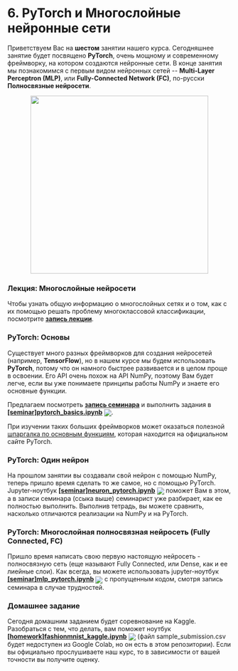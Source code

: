 
# 6. PyTorch и Многослойные нейронные сети

Приветствуем Вас на **шестом** занятии нашего курса. Сегодняшнее занятие будет посвящено **PyTorch**, очень мощному и современному фреймворку, на котором создаются нейронные сети. В конце занятия мы познакомимся с первым видом нейронных сетей -- **Multi-Layer Perceptron (MLP)**, или **Fully-Connected Network (FC)**, по-русски **Полносвязные нейросети**. 

<p align=center>
  <img src="https://www.machinelearningmastery.ru/img/0-953466-715076.png" width=400>
</p>

### Лекция: Многослойные нейросети

Чтобы узнать общую информацию о многослойных сетях и о том, как с их помощью решать проблему многоклассовой классификации, посмотрите [**запись лекции**](https://www.youtube.com/watch?v=FSb5vuG6Bkw).

### PyTorch: Основы

Существует много разных фреймворков для создания нейросетей (например, **TensorFlow**), но в нашем курсе мы будем использовать **PyTorch**, потому что он намного быстрее развивается и в целом проще в освоении. Его API очень похож на API NumPy, поэтому Вам будет легче, если вы уже понимаете принципы работы NumPy и знаете его основные функции.

Предлагаем посмотреть [**запись семинара**](https://www.youtube.com/watch?v=UoBYayBPh84) и выполнить задания в [**[seminar]pytorch_basics.ipynb**](./[seminar]pytorch_basics.ipynb) [<img src="https://colab.research.google.com/assets/colab-badge.svg" align="center">](https://colab.research.google.com/drive/1Wrur4sqHVO0MQLX0-9ifBsD79HXWUtUF). 

При изучении таких больших фреймворков может оказаться полезной [шпаргалка по основным функциям](https://pytorch.org/tutorials/beginner/ptcheat.html), которая находится на официальном сайте PyTorch.

### PyTorch: Один нейрон

На прошлом занятии вы создавали свой нейрон с помощью NumPy, теперь пришло время сделать то же самое, но с помощью PyTorch. Jupyter-ноутбук [**[seminar]neuron_pytorch.ipynb**](./[seminar]neuron_pytorch.ipynb) [<img src="https://colab.research.google.com/assets/colab-badge.svg" align="center">](https://colab.research.google.com/drive/1rKTMDU_zvhqTM7FosQOTd1Nb3Aw-eaD9) поможет Вам в этом, а в записи семинара (ссыка выше) семинарист уже разбирает, как ее полностью выполнить. Выполнив тетрадь, вы можете сравнить, насколько отличаются реализации на NumPy и на PyTorch.

### PyTorch: Многослойная полносвязная нейросеть (Fully Connected, FC)

Пришло время написать свою первую настоящую нейросеть - полносвязную сеть (еще называют Fully Connected, или Dense, как и ее лиейные слои). Как всегда, вы можете использовать jupyter-ноутбук [**[seminar]mlp_pytorch.ipynb**](./[seminar]mlp_pytorch.ipynb) [<img src="https://colab.research.google.com/assets/colab-badge.svg" align="center">](https://colab.research.google.com/drive/1YQ5EfthNJMW0Nu406w3VJNf4Roi3aA24) с пропущенным кодом, смотря запись семинара в случае трудностей.

### Домашнее задание

Сегодня домашним заданием будет соревнование на Kaggle. Разобраться с тем, что делать, вам поможет ноутбук [**[homework]fashionmnist_kaggle.ipynb**](./[homework]fashionmnist_kaggle.ipynb) [<img src="https://colab.research.google.com/assets/colab-badge.svg" align="center">](https://colab.research.google.com/drive/12i5o9-QI4E8l3xLxndLpoLHSaCKsTpkF) (файл sample_submission.csv будет недоступен из Google Colab, но он есть в этом репозитории). Если вы официально прослушиваете наш курс, то в зависимости от вашей точности вы получите оценку.
